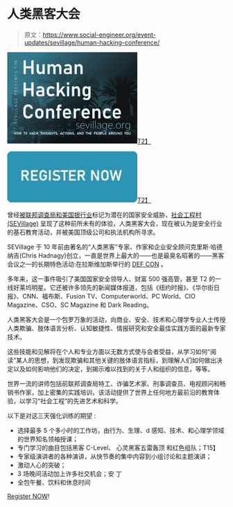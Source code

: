 # 人类黑客大会

> 原文：<https://www.social-engineer.org/event-updates/sevillage/human-hacking-conference/>

[![The Human Hacking Conference](img/74c939178dbe47c9e74add5bc6398221.png)T2】](http://sevillage.org)

[![](img/c62a6b2b87787b07675b290d3075ce15.png)T2】](https://www.sevillage.org/)

曾经[被联邦调查局和美国银行业](https://www.computerworld.com/article/2519699/fbi-sought-data-on-defcon--social-engineering--contest.html)标记为潜在的国家安全威胁，[社会工程村(SEVillage)](https://www.sevillage.org/organizers/) 呈现了这种前所未有的体验，人类黑客大会，现在被认为是安全行业的基石教育活动，并被美国顶级公司和执法机构所寻求。

SEVillage 于 10 年前由著名的“人类黑客”专家、作家和企业安全顾问克里斯·哈德纳吉(Chris Hadnagy)创立，一直是世界上最大的——也是最臭名昭著的——黑客会议之一的长期特色活动:在拉斯维加斯举行的 [DEF CON](https://www.social-engineer.org/social-engineering/sevilllage-at-def-con-27-updates/) 。

多年来，这一事件吸引了美国国家安全领导人、财富 500 强高管，甚至 T2 的一线好莱坞明星。它还被许多领先的新闻媒体报道，包括《纽约时报》、《华尔街日报》、CNN、福布斯、Fusion TV、Computerworld、PC World、CIO Magazine、CSO、SC Magazine 和 Dark Reading。

人类黑客大会是一个包罗万象的活动，向商业、安全、技术和心理学专业人士传授人类欺骗、肢体语言分析、认知敏捷性、情报研究和安全最佳实践方面的最新专家技术。

这些技能和见解将在个人和专业方面以无数方式使与会者受益，从学习如何“阅读”某人的思想，到发现欺骗和其他关键的肢体语言指标，到理解人们如何做出决定以及如何影响他们的决定，到揭示难以找到的关于人和组织的信息，等等。

世界一流的讲师包括前联邦调查局特工、诈骗艺术家、刑事调查员、电视顾问和畅销书作家，加上密集的实践培训，该活动提供了世界上任何地方最前沿的教育体验，以学习“社会工程”的先进艺术和科学。

以下是对这三天强化训练的期望 :

*   选择最多 5 个多小时的工作坊，由行为、生理、d 感知、技术、和心理学领域的世界知名领袖授课；
*   专门学习的曲目包括黑客 C-Level、 心灵黑客五雷轰顶 和红色组队；T15】
*   专家级演讲者的各种演讲，从快节奏的集中内容到小组讨论和主题演讲；
*   激动人心的突破；
*   3 场晚间活动加上许多社交机会；安 丁
*   全包午餐、饮料和休息时间

[Register NOW](https://www.sevillage.org/)!